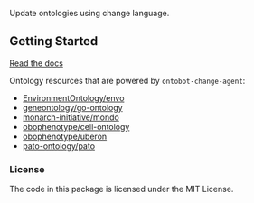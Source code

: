 <!--
<p align="center">
  <img src="https://github.com/hrshdhgd/ontobot-change-agent/raw/main/docs/source/logo.png" height="150">
</p>
-->

Update ontologies using change language.

## Getting Started

[Read the docs](https://hrshdhgd.github.io/ontobot-change-agent/index.html)

<!-- IMPLEMENTERS_START -->

Ontology resources that are powered by `ontobot-change-agent`:
 - [EnvironmentOntology/envo](https://github.com/EnvironmentOntology/envo)
 - [geneontology/go-ontology](https://github.com/geneontology/go-ontology)
 - [monarch-initiative/mondo](https://github.com/monarch-initiative/mondo)
 - [obophenotype/cell-ontology](https://github.com/obophenotype/cell-ontology)
 - [obophenotype/uberon](https://github.com/obophenotype/uberon)
 - [pato-ontology/pato](https://github.com/pato-ontology/pato)

<!-- IMPLEMENTERS_END -->

### License

The code in this package is licensed under the MIT License.
